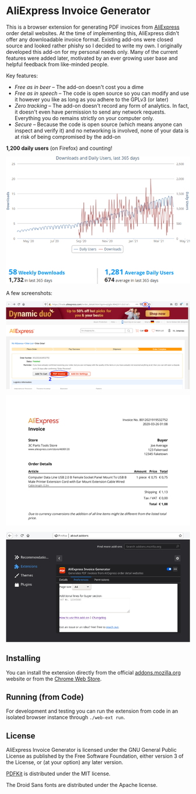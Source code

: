 # AliExpress Invoice Generator

This is a browser extension for generating PDF invoices from [AliExpress] order detail
websites. At the time of implementing this, AliExpress didn't offer any downloadable
invoice format. Existing add-ons were closed source and looked rather phishy so I decided
to write my own. I originally developed this add-on for my personal needs only. Many of
the current features were added later, motivated by an ever growing user base and helpful
feedback from like-minded people.

Key features:

- _Free as in beer_ – The add-on doesn't cost you a dime
- _Free as in speech_ – The code is open source so you can modify and use it however you like as long as you adhere to the GPLv3 (or later)
- _Zero tracking_ – The add-on doesn't record any form of analytics. In fact, it doesn't even have permission to send any network requests. Everything you do remains strictly on your computer only.
- _Secure_ – Because the code is open source (which means anyone can inspect and verify it) and no networking is involved, none of your data is at risk of being compromised by the add-on

**1,200 daily users** (on Firefox) and counting!

![](screenshots/statistics.png "Firefox user statistics")

A few screenshots:

![](screenshots/onboarding-1.png "Two ways to create the invoice")

![](screenshots/onboarding-2.png "Generated PDF")

![](screenshots/onboarding-3.png "Extension settings")

## Installing

You can install the extension directly from the official [addons.mozilla.org] website
or from the [Chrome Web Store].

## Running (from Code)

For development and testing you can run the extension from code in an isolated browser
instance through `./web-ext run`.

## License

AliExpress Invoice Generator is licensed under the GNU General Public License as published
by the Free Software Foundation, either version 3 of the License, or (at your option) any
later version.

[PDFKit] is distributed under the MIT license.

The Droid Sans fonts are distributed under the Apache license.

[AliExpress]: https://www.aliexpress.com
[addons.mozilla.org]: https://addons.mozilla.org/firefox/addon/aliexpress-invoice-generator/
[Chrome Web Store]: https://chrome.google.com/webstore/detail/haebneihcbnfnhbdpokdbkekepnoiadn
[PDFKit]: https://github.com/foliojs/pdfkit
